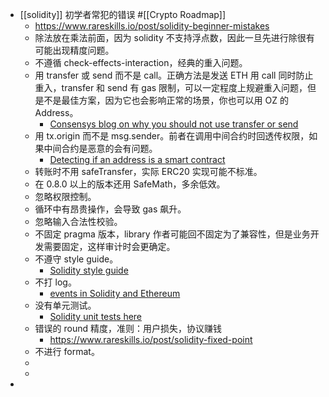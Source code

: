 - [[solidity]] 初学者常犯的错误 #[[Crypto Roadmap]]
	- https://www.rareskills.io/post/solidity-beginner-mistakes
	- 除法放在乘法前面，因为 solidity 不支持浮点数，因此一旦先进行除很有可能出现精度问题。
	- 不遵循 check-effects-interaction，经典的重入问题。
	- 用 transfer 或 send 而不是 call。正确方法是发送 ETH 用 call 同时防止重入，transfer 和 send 有 gas 限制，可以一定程度上规避重入问题，但是不是最佳方案，因为它也会影响正常的场景，你也可以用 OZ 的 Address。
		- [Consensys blog on why you should not use transfer or send](https://consensys.io/diligence/blog/2019/09/stop-using-soliditys-transfer-now/)
	- 用 tx.origin 而不是 msg.sender。前者在调用中间合约时回透传权限，如果中间合约是恶意的会有问题。
		- [Detecting if an address is a smart contract](https://www.rareskills.io/post/solidity-code-length)
	- 转账时不用 safeTransfer，实际 ERC20 实现可能不标准。
	- 在 0.8.0 以上的版本还用 SafeMath，多余低效。
	- 忽略权限控制。
	- 循环中有昂贵操作，会导致 gas 飙升。
	- 忽略输入合法性校验。
	- 不固定 pragma 版本，library 作者可能回不固定为了兼容性，但是业务开发需要固定，这样审计时会更确定。
	- 不遵守 style guide。
		- [Solidity style guide](https://www.rareskills.io/post/solidity-style-guide)
	- 不打 log。
		- [events in Solidity and Ethereum](https://www.rareskills.io/post/ethereum-events)
	- 没有单元测试。
		- [Solidity unit tests here](https://www.rareskills.io/post/foundry-testing-solidity)
	- 错误的 round 精度，准则：用户损失，协议赚钱
		- https://www.rareskills.io/post/solidity-fixed-point
	- 不进行 format。
	-
	-
-